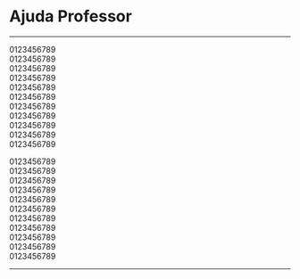# Ajuda Professor
----

0123456789<br>
0123456789<br>
0123456789<br>
0123456789<br>
0123456789<br>
0123456789<br>
0123456789<br>
0123456789<br>
0123456789<br>
0123456789<br>
0123456789<br>

0123456789<br>
0123456789<br>
0123456789<br>
0123456789<br>
0123456789<br>
0123456789<br>
0123456789<br>
0123456789<br>
0123456789<br>
0123456789<br>
0123456789<br>

----
